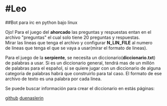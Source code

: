 #Leo
===

##Bot para irc en python bajo linux

Ojo! Para el juego del **ahorcado** las preguntas y respuestas entan en el  
archivo "preguntas" el cual solo tiene 20 preguntas y respuestas.  
Mirar las lineas que tenga el archivo y configurar **N_LIN_FILE** al numero  
de lineas que tenga el que se vaya a usar(mirar el formato de lineas).

Para el juego de la **serpiente**, se necesita un diccionario(**diccionario.txt**)  
de palabras a usar. Si es un diccionario general, tendrá mas de un millón  
de palabras para el español, si se quiere jugar con un diccionario de alguna  
categoria de palabras habrá que construirlo para tal caso. El formato de ese  
archivo de texto es una palabra por cada linea.

Se puede buscar información para crear el diccionario en estás páginas:

[github](https://github.com/JorgeDuenasLerin/diccionario-espanol-txt)
[duenaslerin](https://duenaslerin.com/diccionario-palabras-espanol-en-texto-script/)

